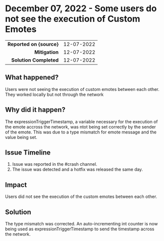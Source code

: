 # December 07, 2022 - Some users do not see the execution of Custom Emotes

|                          |               |
| -----------------------: | :------------ |
| **Reported on {source}** | 12-07-2022 |
|           **Mitigation** | 12-07-2022 |
|   **Solution Completed** | 12-07-2022 |

## What happened?

Users were not seeing the execution of custom emotes between each other. They worked locally but not through the network

## Why did it happen?

The expressionTriggerTimestamp, a variable necessary for the execution of the emote accross the network, was ntot being set correctly by the sender of the emote. This was due to a type mismatch for emote message and the value being set.

## Issue Timeline

1. Issue was reported in the #crash channel.
2. The issue was detected and a hotfix was released the same day.

## Impact

Users did not see the execution of the custom emotes between each other.

## Solution

The type mismatch was corrected. An auto-incrementing int counter is now being used as expressionTriggerTimestamp to send the timestamp across the network.